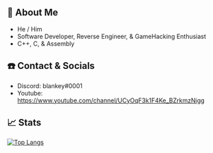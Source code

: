 
## 📖 About Me
 - He / Him
 - Software Developer, Reverse Engineer, & GameHacking Enthusiast
 - C++, C, & Assembly

## ☎️ Contact & Socials
 - Discord: blankey#0001
 - Youtube: https://www.youtube.com/channel/UCyOqF3k1F4Ke_BZrkmzNjgg

## 📈 Stats
[![Top Langs](https://github-readme-stats.vercel.app/api/top-langs/?username=iBlanket&layout=compact)](https://github.com/anuraghazra/github-readme-stats)
